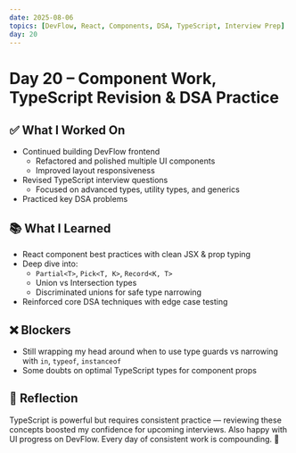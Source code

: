 ```yaml
---
date: 2025-08-06
topics: [DevFlow, React, Components, DSA, TypeScript, Interview Prep]
day: 20
---
```


# Day 20 – Component Work, TypeScript Revision & DSA Practice

## ✅ What I Worked On
- Continued building DevFlow frontend
  - Refactored and polished multiple UI components
  - Improved layout responsiveness
- Revised TypeScript interview questions
  - Focused on advanced types, utility types, and generics
- Practiced key DSA problems

## 📚 What I Learned
- React component best practices with clean JSX & prop typing
- Deep dive into:
  - `Partial<T>`, `Pick<T, K>`, `Record<K, T>`
  - Union vs Intersection types
  - Discriminated unions for safe type narrowing
- Reinforced core DSA techniques with edge case testing

## ❌ Blockers
- Still wrapping my head around when to use type guards vs narrowing with `in`, `typeof`, `instanceof`
- Some doubts on optimal TypeScript types for component props

## 🧠 Reflection
TypeScript is powerful but requires consistent practice — reviewing these concepts boosted my confidence for upcoming interviews. Also happy with UI progress on DevFlow. Every day of consistent work is compounding. 🚀
